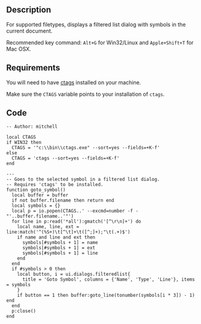 ## Description

For supported filetypes, displays a filtered list dialog with symbols in the current document.

Recommended key command: `Alt+G` for Win32/Linux and `Apple+Shift+T` for Mac
OSX.

## Requirements

You will need to have [ctags](http://ctags.sf.net/) installed on your machine.

Make sure the `CTAGS` variable points to your installation of `ctags`.

## Code

    -- Author: mitchell

    local CTAGS
    if WIN32 then
      CTAGS = '"c:\\bin\\ctags.exe" --sort=yes --fields=+K-f'
    else
      CTAGS = 'ctags --sort=yes --fields=+K-f'
    end

    ---
    -- Goes to the selected symbol in a filtered list dialog.
    -- Requires 'ctags' to be installed.
    function goto_symbol()
      local buffer = buffer
      if not buffer.filename then return end
      local symbols = {}
      local p = io.popen(CTAGS..' --excmd=number -f - "'..buffer.filename..'"')
      for line in p:read('*all'):gmatch('[^\r\n]+') do
        local name, line, ext = line:match('^(%S+)\t[^\t]+\t([^;]+);"\t(.+)$')
        if name and line and ext then
          symbols[#symbols + 1] = name
          symbols[#symbols + 1] = ext
          symbols[#symbols + 1] = line
        end
      end
      if #symbols > 0 then
        local button, i = ui.dialogs.filteredlist{
          title = 'Goto Symbol', columns = {'Name', 'Type', 'Line'}, items = symbols
        }
        if button == 1 then buffer:goto_line(tonumber(symbols[i * 3]) - 1) end
      end
      p:close()
    end
